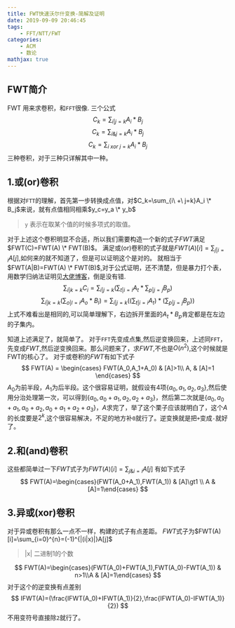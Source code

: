 ```yaml
---
title: FWT快速沃尔什变换-简解及证明
date: 2019-09-09 20:46:45
tags:
    - FFT/NTT/FWT
categories:
    - ACM
    - 数论
mathjax: true
---
```

## FWT简介
FWT 用来求卷积，和`FFT`很像.
三个公式
$$
C_k=\sum_{i|j=k}A_i * B_j 
$$
$$
C_k=\sum_{i\&j=k}A_i * B_j
$$
$$
C_k=\sum_{i\ xor\ j=k}A_i * B_j
$$
三种卷积，对于三种只详解其中一种。
## 1.或(or)卷积
根据对`FTT`的理解，首先第一步转换成点值，对$C_k=\sum_{i\ +\ j=k}A_i \* B_j$来说，就有点值相同相乘$y_c=y_a \* y_b$
> `y` 表示在取某个值的时候多项式的取值。

对于上述这个卷积明显不合适，所以我们需要构造一个新的式子$FWT$满足$FWT(C)=FWT(A) \* FWT(B)$。
满足或(or)卷积的式子就是$FWT(A)[i]=\sum_{j|i=i}A[j]$,如何来的就不知道了，但是可以证明这个是对的。
就相当于$FWT(A|B)=FWT(A) \* FWT(B)$,对于公式证明，还不清楚，但是暴力打个表，用数学归纳法证明见[大佬博客](https://www.cnblogs.com/cjyyb/p/9065615.html)，倒是没有错.
$$
\sum_{i|k=k}C_i=\sum_{i|j=k}(\sum_{t|i=i}A_t*\sum_{p|j=j}B_p)
$$
$$
\sum_{i|k=k}(\sum_{o|l=i}A_o * B_l)=\sum_{i|j=k}((\sum_{t|i=i}A_t) * (\sum_{p|j=j}B_p))
$$
上式不难看出是相同的,可以简单理解下，右边拆开里面的$A_t * B_p$肯定都是在左边的子集内。

知道上述满足了，就简单了。
对于`FFT`先变成点集,然后逆变换回来，上述同`FFT`，先变成$FWT$,然后逆变换回来。那么问题来了，求$FWT$,不也是$O(n^2)$,这个时候就是FWT的核心了。
对于或卷积的$FWT$有如下式子
$$
FWT(A) =
\begin{cases}
FWT(A_0,A_1+A_0)  & [A]>1\\
A, & [A]=1
\end{cases}
$$
$A_0$为前半段，$A_1$为后半段。这个很容易证明，就假设有4项$\{a_0,a_1,a_2,a_3\}$,然后使用分治处理第一次，可以得到$\{a_0,a_0+a_1,a_2,a_2+a_3\}$，然后第二次就是$\{a_0,a_0+a_1,a_0+a_2,a_0+a_1+a_2+a_3\}$，$A$求完了，举了这个栗子应该就明白了，这个$A$的长度要是$2^k$,这个很容易解决，不足的地方补`0`就行了。逆变换就是把`+`变成`-`就好了。

## 2.和(and)卷积
这些都简单过一下$FWT$式子为$FWT(A)[i]=\sum_{j\&i=i}A[j]$
有如下式子
$$
FWT(A)=\begin{cases}(FWT(A_0+A_1),FWT(A_1)) & [A]\gt1 \\ A & [A]=1\end{cases}
$$

## 3.异或(xor)卷积
对于异或卷积有那么一点不一样，构建的式子有点差距。
$FWT$式子为$FWT(A)[i]=\sum_{i=0}^{n}=(-1)^{|(i|x)|}A[j]$
>|x| 二进制1的个数

$$
FWT(A)=\begin{cases}(FWT(A_0)+FWT(A_1),FWT(A_0)-FWT(A_1)) & n>1\\A & [A]=1\end{cases}
$$
对于这个的逆变换有点差别
$$
IFWT(A)=(\frac{IFWT(A_0)+IFWT(A_1)}{2},\frac{IFWT(A_0)-IFWT(A_1)}{2})
$$
不用变符号直接除`2`就行了。

